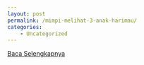 ```yaml
---
layout: post
permalink: /mimpi-melihat-3-anak-harimau/
categories:
    - Uncategorized
---
```


[Baca Selengkapnya](/06)